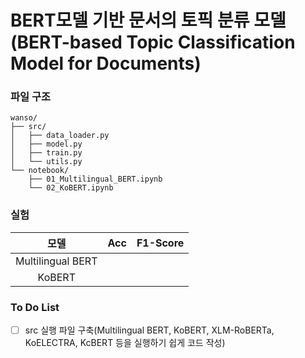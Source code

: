 # BERT모델 기반 문서의 토픽 분류 모델(BERT-based Topic Classification Model for Documents)
### 파일 구조
```
wanso/
├── src/
│   ├── data_loader.py
│   ├── model.py
│   ├── train.py
│   └── utils.py
└── notebook/
    ├── 01_Multilingual_BERT.ipynb
    └── 02_KoBERT.ipynb
```
### 실험
|모델|Acc|F1-Score|
|:---:|:---:|:---:|
|Multilingual BERT|||
|KoBERT|||

### To Do List
- [ ] src 실행 파일 구축(Multilingual BERT, KoBERT, XLM-RoBERTa, KoELECTRA, KcBERT 등을 실행하기 쉽게 코드 작성)